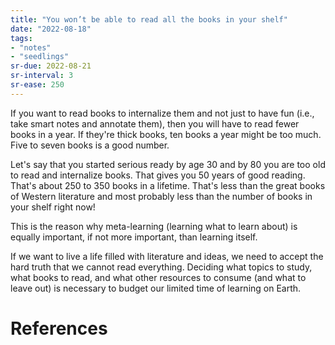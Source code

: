 ```yaml
---
title: "You won’t be able to read all the books in your shelf"
date: "2022-08-18"
tags:
- "notes"
- "seedlings"
sr-due: 2022-08-21
sr-interval: 3
sr-ease: 250
---
```


If you want to read books to internalize them and not just to have fun (i.e., take smart notes and annotate them), then you will have to read fewer books in a year. If they're thick books, ten books a year might be too much. Five to seven books is a good number.

Let's say that you started serious ready by age 30 and by 80 you are too old to read and internalize books. That gives you 50 years of good reading. That's about 250 to 350 books in a lifetime. That's less than the great books of Western literature and most probably less than the number of books in your shelf right now!

This is the reason why meta-learning (learning what to learn about) is equally important, if not more important, than learning itself.

If we want to live a life filled with literature and ideas, we need to accept the hard truth that we cannot read everything. Deciding what topics to study, what books to read, and what other resources to consume (and what to leave out) is necessary to budget our limited time of learning on Earth.

# References

